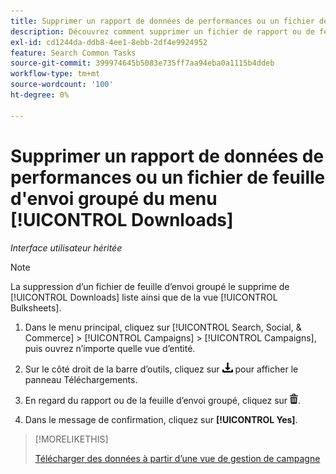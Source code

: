 ```yaml
---
title: Supprimer un rapport de données de performances ou un fichier de feuille d'envoi groupé du menu [!UICONTROL Downloads]
description: Découvrez comment supprimer un fichier de rapport ou de feuille d’envoi groupé que vous avez téléchargé une vue de gestion de campagne.
exl-id: cd1244da-ddb8-4ee1-8ebb-2df4e9924952
feature: Search Common Tasks
source-git-commit: 399974645b5083e735ff7aa94eba0a1115b4ddeb
workflow-type: tm+mt
source-wordcount: '100'
ht-degree: 0%

---
```


# Supprimer un rapport de données de performances ou un fichier de feuille d&#39;envoi groupé du menu [!UICONTROL Downloads]

*Interface utilisateur héritée*

>[!NOTE]
>
>La suppression d’un fichier de feuille d’envoi groupé le supprime de [!UICONTROL Downloads] liste ainsi que de la vue [!UICONTROL Bulksheets].

1. Dans le menu principal, cliquez sur [!UICONTROL Search, Social, & Commerce] > [!UICONTROL Campaigns] > [!UICONTROL Campaigns], puis ouvrez n’importe quelle vue d’entité.

1. Sur le côté droit de la barre d’outils, cliquez sur ![Téléchargement du rapport](/help/search-social-commerce/assets/download.png "Téléchargement du rapport") pour afficher le panneau Téléchargements.

1. En regard du rapport ou de la feuille d’envoi groupé, cliquez sur ![Supprimer](/help/search-social-commerce/assets/delete.png "Supprimer").

1. Dans le message de confirmation, cliquez sur **[!UICONTROL Yes]**.

>[!MORELIKETHIS]
>
>[Télécharger des données à partir d’une vue de gestion de campagne](/help/search-social-commerce/common-tasks/navigation-editing-selection/download.md)
